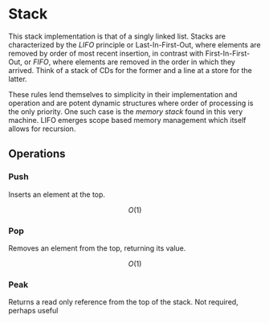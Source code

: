 # Stack

This stack implementation is that of a singly linked list. Stacks are 
characterized by the *LIFO* principle or Last-In-First-Out, where elements are 
removed by order of most recent insertion, in contrast with First-In-First-Out,
or *FIFO*, where elements are removed in the order in which they arrived. Think
of a stack of CDs for the former and a line at a store for the latter.

These rules lend themselves to simplicity in their implementation and operation
and are potent dynamic structures where order of processing is the only 
priority. One such case is the *memory stack* found in this very machine. LIFO
emerges scope based memory management which itself allows for recursion.

## Operations

### Push

Inserts an element at the top.

$$O(1)$$

### Pop

Removes an element from the top, returning its value.

$$O(1)$$

### Peak

Returns a read only reference from the top of the stack. Not required, perhaps 
useful